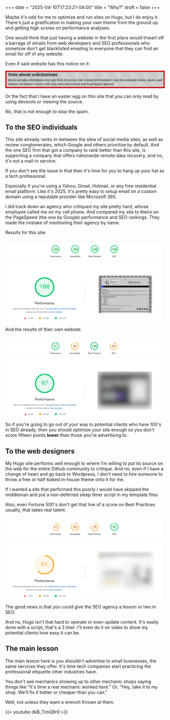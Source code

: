 +++
date = "2025-04-10T17:23:21-04:00"
title = "Why?"
draft = false
+++

Maybe it's odd for me to optimize and run sites on Hugo, but I do enjoy it. There's just a gratification in making your own theme from the ground up and getting high scores on performance analyses.

One would think that just having a website in the first place would thwart off a barrage of emails from web developers and SEO professionals who somehow don't get blacklisted emailing to everyone that they can find an email for off of any website.

<!--more-->

Even if said website has this notice on it:

![Solicitation Notice from Contact page](solicitation-notice.webp)

Or the fact that I have an easter egg on this site that you can only read by using devtools or viewing the source.

No, that is not enough to stop the spam.

## To the SEO individuals

This site already ranks in-between the slew of social media sites, as well as review conglomerates, which Google and others prioritize by default. And the one SEO firm that got a company to rank better than this site, is supporting a company that offers nationwide remote data recovery, and no, it's not a mail-in service.

If you don't see the issue in that then it's time for you to hang up your hat as a tech professional.

Especially if you're using a Yahoo, Gmail, Hotmail, or any free residential email platform. Like it's 2025. It's pretty easy to setup email on a custom domain using a reputable provider like Microsoft 365.

I did track down an agency who critiqued my site pretty hard, whose employee called me on my cell phone. And compared my site to theirs on the PageSpeed (the one by Google) performance and SEO rankings. They made the mistake of mentioning their agency by name.

Results for this site:

![SEO results of my site, all 100's across the board](my-site-seo.webp)

And the results of their own website.

![SEO results of the SEO agency. Only scoring an 85 in SEO](seo-firm-seo.webp)

So if you're going to go out of your way to potential clients who have 100's in SEO already, then you should optimize your site enough so you don't score fifteen points **lower** than those you're advertising to.

## To the web designers

My Hugo site performs well enough to where I'm willing to put its source on the web for the entire Github community to critique. And no, even if I have a change of heart and go back to Wordpress, I don't need to hire someone to throw a free or half-baked in-house theme onto it for me.

If I wanted a site that performed this poorly I would have skipped the middleman and put a non-deferred sleep timer script in my template files.

Also, even Fortune 500's don't get that low of a score on Best Practices usually, that takes real talent.

![Test results of professional web designers. 61 in Performance, 89 in Accessibility, 78 in Best Practices, and 92 in SEO](designer-seo.webp)

The good news is that you could give the SEO agency a lesson or two in SEO.

And no, Hugo isn't that hard to operate or even update content. It's easily done with a script, that's a 3 liner. I'll even do it on video to show my potential clients how easy it can be.

## The main lesson

The main lesson here is you shouldn't advertise to small businesses, the same services they offer. It's time tech companies start practicing the professional etiquette other industries have.

You don't see mechanics showing up to other mechanic shops saying things like "It's time a real mechanic worked here." Or, "Hey, take it to my shop. We'll fix it better or cheaper than you can."

Well, not unless they want a wrench thrown at them.

{{< youtube dkB_TimQ9r0 >}}